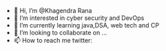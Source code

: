 - 👋 Hi, I’m @Khagendra Rana
- 👀 I’m interested in cyber security and DevOps
- 🌱 I’m currently learning java,DSA, web tech and CP
- 💞️ I’m looking to collaborate on ...
- 📫 How to reach me twitter:

<!---
opmXsaitama/opmXsaitama is a ✨ special ✨ repository because its `README.md` (this file) appears on your GitHub profile.
You can click the Preview link to take a look at your changes.
--->
